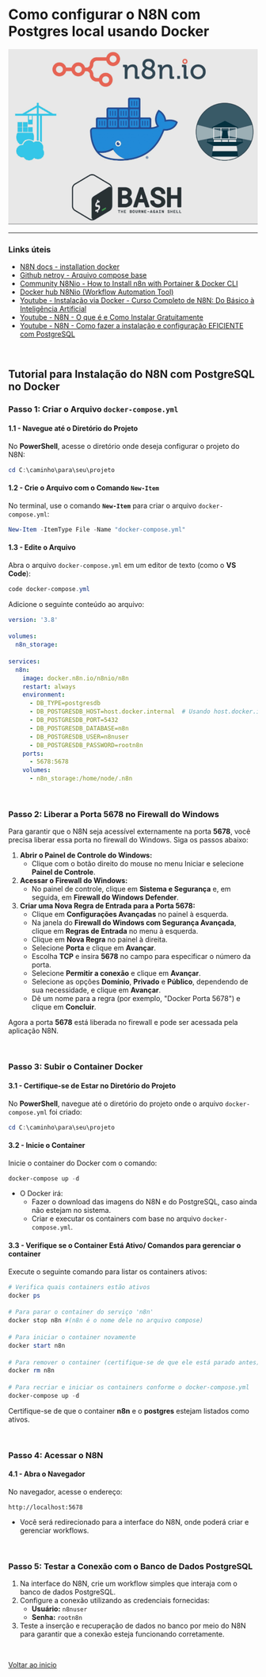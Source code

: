 # **Como configurar o N8N com Postgres local usando Docker**

<img src="/docs/img/n8ndocker.png" width="600" alt="Logo do N8N">

---

### Links úteis

- [N8N docs - installation docker](https://docs.n8n.io/hosting/installation/docker/)
- [Github netroy - Arquivo compose base](https://github.com/n8n-io/n8n-hosting/blob/main/docker-compose/withPostgres/docker-compose.yml)
- [Community N8Nio - How to Install n8n with Portainer & Docker CLI](https://community.n8n.io/t/how-to-install-n8n-with-portainer-docker-cli/40053)
- [Docker hub N8Nio (Workflow Automation Tool)](https://hub.docker.com/layers/n8nio/n8n/latest/images/sha256-ce3fc01486fa386da944337303108edd760dae617ce2fa9097f75126a8b8bcd1)
- [Youtube - Instalação via Docker - Curso Completo de N8N: Do Básico à Inteligência Artificial](https://www.youtube.com/watch?v=8hQ1u0TAyAc)
- [Youtube - N8N - O que é e Como Instalar Gratuitamente](https://www.youtube.com/watch?v=S8U3T9yf4Do)
- [Youtube - N8N - Como fazer a instalação e configuração EFICIENTE com PostgreSQL](https://www.youtube.com/watch?v=ext5zhtzc34)

<br>

## **Tutorial para Instalação do N8N com PostgreSQL no Docker**

### Passo 1: Criar o Arquivo `docker-compose.yml`

#### 1.1 - Navegue até o Diretório do Projeto

No **PowerShell**, acesse o diretório onde deseja configurar o projeto do N8N:

```powershell
cd C:\caminho\para\seu\projeto
```

#### 1.2 - Crie o Arquivo com o Comando `New-Item`

No terminal, use o comando **`New-Item`** para criar o arquivo `docker-compose.yml`:

```powershell
New-Item -ItemType File -Name "docker-compose.yml"
```

#### 1.3 - Edite o Arquivo

Abra o arquivo `docker-compose.yml` em um editor de texto (como o **VS Code**):

```powershell
code docker-compose.yml
```

Adicione o seguinte conteúdo ao arquivo:

```yaml
version: '3.8'

volumes:
  n8n_storage:

services:
  n8n:
    image: docker.n8n.io/n8nio/n8n
    restart: always
    environment:
      - DB_TYPE=postgresdb
      - DB_POSTGRESDB_HOST=host.docker.internal  # Usando host.docker.internal para acessar o PostgreSQL no Windows
      - DB_POSTGRESDB_PORT=5432
      - DB_POSTGRESDB_DATABASE=n8n
      - DB_POSTGRESDB_USER=n8nuser
      - DB_POSTGRESDB_PASSWORD=rootn8n
    ports:
      - 5678:5678
    volumes:
      - n8n_storage:/home/node/.n8n

```

<br>

### Passo 2: Liberar a Porta 5678 no Firewall do Windows

Para garantir que o N8N seja acessível externamente na porta **5678**, você precisa liberar essa porta no firewall do Windows. Siga os passos abaixo:

1. **Abrir o Painel de Controle do Windows:**
    - Clique com o botão direito do mouse no menu Iniciar e selecione **Painel de Controle**.
2. **Acessar o Firewall do Windows:**
    - No painel de controle, clique em **Sistema e Segurança** e, em seguida, em **Firewall do Windows Defender**.
3. **Criar uma Nova Regra de Entrada para a Porta 5678:**
    - Clique em **Configurações Avançadas** no painel à esquerda.
    - Na janela do **Firewall do Windows com Segurança Avançada**, clique em **Regras de Entrada** no menu à esquerda.
    - Clique em **Nova Regra** no painel à direita.
    - Selecione **Porta** e clique em **Avançar**.
    - Escolha **TCP** e insira **5678** no campo para especificar o número da porta.
    - Selecione **Permitir a conexão** e clique em **Avançar**.
    - Selecione as opções **Domínio**, **Privado** e **Público**, dependendo de sua necessidade, e clique em **Avançar**.
    - Dê um nome para a regra (por exemplo, "Docker Porta 5678") e clique em **Concluir**.

Agora a porta **5678** está liberada no firewall e pode ser acessada pela aplicação N8N.

<br>

### Passo 3: Subir o Container Docker

#### 3.1 - Certifique-se de Estar no Diretório do Projeto

No **PowerShell**, navegue até o diretório do projeto onde o arquivo `docker-compose.yml` foi criado:

```powershell
cd C:\caminho\para\seu\projeto
```

#### 3.2 - Inicie o Container

Inicie o container do Docker com o comando:

```powershell
docker-compose up -d
```

- O Docker irá:
    - Fazer o download das imagens do N8N e do PostgreSQL, caso ainda não estejam no sistema.
    - Criar e executar os containers com base no arquivo `docker-compose.yml`.

#### 3.3 - Verifique se o Container Está Ativo/ Comandos para gerenciar o container

Execute o seguinte comando para listar os containers ativos:

```powershell
# Verifica quais containers estão ativos
docker ps

# Para parar o container do serviço 'n8n'
docker stop n8n #(n8n é o nome dele no arquivo compose) 

# Para iniciar o container novamente
docker start n8n

# Para remover o container (certifique-se de que ele está parado antes)
docker rm n8n 

# Para recriar e iniciar os containers conforme o docker-compose.yml
docker-compose up -d
```

Certifique-se de que o container **n8n** e o **postgres** estejam listados como ativos.

<br>

### Passo 4: Acessar o N8N

#### 4.1 - Abra o Navegador

No navegador, acesse o endereço:

```
http://localhost:5678
```

- Você será redirecionado para a interface do N8N, onde poderá criar e gerenciar workflows.

<br>

### Passo 5: Testar a Conexão com o Banco de Dados PostgreSQL

1. Na interface do N8N, crie um workflow simples que interaja com o banco de dados PostgreSQL.
2. Configure a conexão utilizando as credenciais fornecidas:
    - **Usuário:** `n8nuser`
    - **Senha:** `rootn8n`
3. Teste a inserção e recuperação de dados no banco por meio do N8N para garantir que a conexão esteja funcionando corretamente.

<br>

[Voltar ao inicio](/)